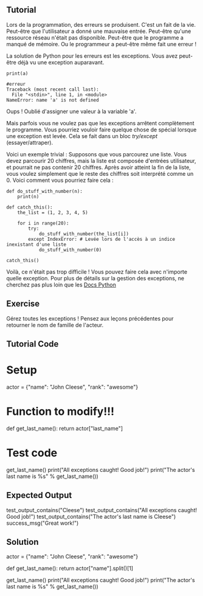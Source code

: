 Tutorial
--------
Lors de la programmation, des erreurs se produisent. C'est un fait de la vie.
Peut-être que l'utilisateur a donné une mauvaise entrée. Peut-être qu'une ressource réseau n'était pas disponible. Peut-être que le programme a manqué de mémoire. Ou le programmeur a peut-être même fait une erreur !

La solution de Python pour les erreurs est les exceptions. Vous avez peut-être déjà vu une exception auparavant.

    print(a)
    
    #erreur
    Traceback (most recent call last):
      File "<stdin>", line 1, in <module>
    NameError: name 'a' is not defined

Oups ! Oublié d'assigner une valeur à la variable 'a'.

Mais parfois vous ne voulez pas que les exceptions arrêtent complètement le programme. Vous pourriez vouloir faire quelque chose de spécial lorsque une exception est levée. Cela se fait dans un bloc *try/except* (essayer/attraper).

Voici un exemple trivial : Supposons que vous parcourez une liste. Vous devez parcourir 20 chiffres, mais la liste est composée d'entrées utilisateur, et pourrait ne pas contenir 20 chiffres. Après avoir atteint la fin de la liste, vous voulez simplement que le reste des chiffres soit interprété comme un 0. Voici comment vous pourriez faire cela :

    def do_stuff_with_number(n):
        print(n)
    
    def catch_this():
        the_list = (1, 2, 3, 4, 5)
    
        for i in range(20):
            try:
                do_stuff_with_number(the_list[i])
            except IndexError: # Levée lors de l'accès à un indice inexistant d'une liste
                do_stuff_with_number(0)
    
    catch_this()

Voilà, ce n'était pas trop difficile ! Vous pouvez faire cela avec n'importe quelle exception. Pour plus de détails sur la gestion des exceptions, ne cherchez pas plus loin que les [Docs Python](http://docs.python.org/tutorial/errors.html#handling-exceptions)

Exercise
--------

Gérez toutes les exceptions ! Pensez aux leçons précédentes pour retourner le nom de famille de l'acteur.

Tutorial Code
-------------

# Setup
actor = {"name": "John Cleese", "rank": "awesome"}

# Function to modify!!!
def get_last_name(): 
    return actor["last_name"]

# Test code
get_last_name()
print("All exceptions caught! Good job!")
print("The actor's last name is %s" % get_last_name())

Expected Output
---------------

test_output_contains("Cleese")
test_output_contains("All exceptions caught! Good job!")
test_output_contains("The actor's last name is Cleese")
success_msg("Great work!")

Solution
--------
actor = {"name": "John Cleese", "rank": "awesome"}

def get_last_name():
    return actor["name"].split()[1]

get_last_name()
print("All exceptions caught! Good job!")
print("The actor's last name is %s" % get_last_name())